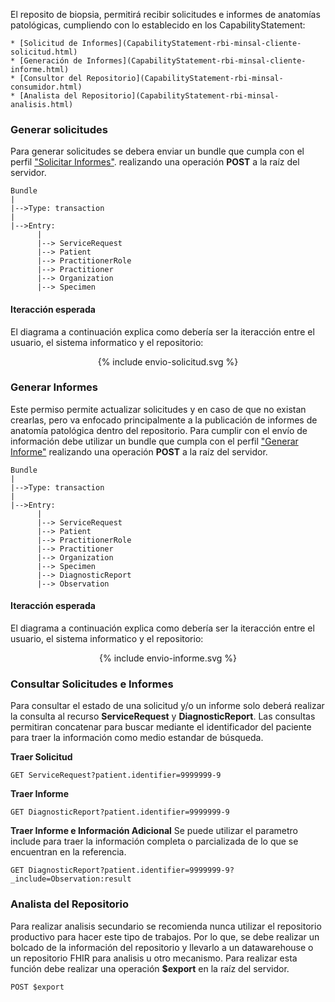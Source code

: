 El reposito de biopsia, permitirá recibir solicitudes e informes de anatomías patológicas, cumpliendo con lo establecido en los CapabilityStatement:

    * [Solicitud de Informes](CapabilityStatement-rbi-minsal-cliente-solicitud.html)
    * [Generación de Informes](CapabilityStatement-rbi-minsal-cliente-informe.html)
    * [Consultor del Repositorio](CapabilityStatement-rbi-minsal-consumidor.html)
    * [Analista del Repositorio](CapabilityStatement-rbi-minsal-analisis.html)

### Generar solicitudes

Para generar solicitudes se debera enviar un bundle que cumpla con el perfil ["Solicitar Informes"](StructureDefinition-rbi-bundle-solicitar-informe.html). 
realizando una operación **POST** a la raíz del servidor.
```
Bundle
|
|-->Type: transaction
|
|-->Entry:
      |
      |--> ServiceRequest 
      |--> Patient
      |--> PractitionerRole
      |--> Practitioner
      |--> Organization
      |--> Specimen
```

#### Iteracción esperada 

El diagrama a continuación explica como debería ser la iteracción entre el usuario, el sistema informatico y el repositorio: 
<div align="center"> 
    {% include envio-solicitud.svg %}
</div>

### Generar Informes

Este permiso permite actualizar solicitudes y en caso de que no existan crearlas, pero va enfocado principalmente a la publicación de informes de anatomía patológica dentro del repositorio. Para cumplir con el envío de información debe utilizar un bundle que cumpla con el perfil ["Generar Informe"](StructureDefinition-rbi-bundle-generar-informe.html) realizando una operación **POST** a la raíz del servidor.

```
Bundle
|
|-->Type: transaction
|
|-->Entry:
      |
      |--> ServiceRequest 
      |--> Patient
      |--> PractitionerRole
      |--> Practitioner
      |--> Organization
      |--> Specimen
      |--> DiagnosticReport
      |--> Observation
```

#### Iteracción esperada 

El diagrama a continuación explica como debería ser la iteracción entre el usuario, el sistema informatico y el repositorio: 

<div align="center"> 
    {% include envio-informe.svg %}
</div>

### Consultar Solicitudes e Informes

Para consultar el estado de una solicitud y/o un informe solo deberá realizar la consulta al recurso **ServiceRequest** y **DiagnosticReport**. Las consultas permitiran concatenar para buscar mediante el identificador del paciente para traer la información como medio estandar de búsqueda.

**Traer Solicitud**

```
GET ServiceRequest?patient.identifier=9999999-9
```

**Traer Informe**

```
GET DiagnosticReport?patient.identifier=9999999-9
```

**Traer Informe e Información Adicional**
Se puede utilizar el parametro include para traer la información completa o parcializada de lo que se encuentran en la referencia.

```
GET DiagnosticReport?patient.identifier=9999999-9?_include=Observation:result
```

### Analista del Repositorio

Para realizar analisis secundario se recomienda nunca utilizar el repositorio productivo para hacer este tipo de trabajos. Por lo que, se debe realizar un bolcado de la información del repositorio y llevarlo a un datawarehouse o un repositorio FHIR para analisis u otro mecanismo. Para realizar esta función debe realizar una operación **$export** en la raíz del servidor.

```
POST $export
```







